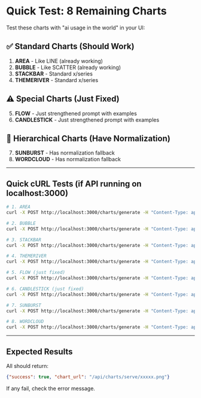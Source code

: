 # Quick Test: 8 Remaining Charts

Test these charts with "ai usage in the world" in your UI:

## ✅ Standard Charts (Should Work)
1. **AREA** - Like LINE (already working)
2. **BUBBLE** - Like SCATTER (already working)  
3. **STACKBAR** - Standard x/series
4. **THEMERIVER** - Standard x/series

## ⚠️ Special Charts (Just Fixed)
5. **FLOW** - Just strengthened prompt with examples
6. **CANDLESTICK** - Just strengthened prompt with examples

## 🔄 Hierarchical Charts (Have Normalization)
7. **SUNBURST** - Has normalization fallback
8. **WORDCLOUD** - Has normalization fallback

---

## Quick cURL Tests (if API running on localhost:3000)

```bash
# 1. AREA
curl -X POST http://localhost:3000/charts/generate -H "Content-Type: application/json" -d '{"chartType":"area","data":{},"goal":"ai usage in the world"}'

# 2. BUBBLE
curl -X POST http://localhost:3000/charts/generate -H "Content-Type: application/json" -d '{"chartType":"bubble","data":{},"goal":"ai usage in the world"}'

# 3. STACKBAR
curl -X POST http://localhost:3000/charts/generate -H "Content-Type: application/json" -d '{"chartType":"stackbar","data":{},"goal":"ai usage in the world"}'

# 4. THEMERIVER
curl -X POST http://localhost:3000/charts/generate -H "Content-Type: application/json" -d '{"chartType":"themeriver","data":{},"goal":"ai usage in the world"}'

# 5. FLOW (just fixed)
curl -X POST http://localhost:3000/charts/generate -H "Content-Type: application/json" -d '{"chartType":"flow","data":{},"goal":"ai usage in the world"}'

# 6. CANDLESTICK (just fixed)
curl -X POST http://localhost:3000/charts/generate -H "Content-Type: application/json" -d '{"chartType":"candlestick","data":{},"goal":"ai usage in the world"}'

# 7. SUNBURST
curl -X POST http://localhost:3000/charts/generate -H "Content-Type: application/json" -d '{"chartType":"sunburst","data":{},"goal":"ai usage in the world"}'

# 8. WORDCLOUD
curl -X POST http://localhost:3000/charts/generate -H "Content-Type: application/json" -d '{"chartType":"wordcloud","data":{},"goal":"ai usage in the world"}'
```

---

## Expected Results

All should return:
```json
{"success": true, "chart_url": "/api/charts/serve/xxxxx.png"}
```

If any fail, check the error message.

